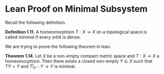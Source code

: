 # Lean Proof on Minimal Subsystem

Recall the following definition.

**Definition 1.11.**
A homeomorphism $T:X \to X$ on a topological space is called *minimal* if every orbit is dense. 

We are trying to prove the following theorem in lean.

**Theorem 1.14.** 
Let $X$ be a non-empty compact metric space and $T: X \to X$
a homeomorphism. Then there exists a closed non-empty $Y \subseteq X$ such that 
$T Y = Y$ and $T|_Y: Y \to Y$ is minimal.